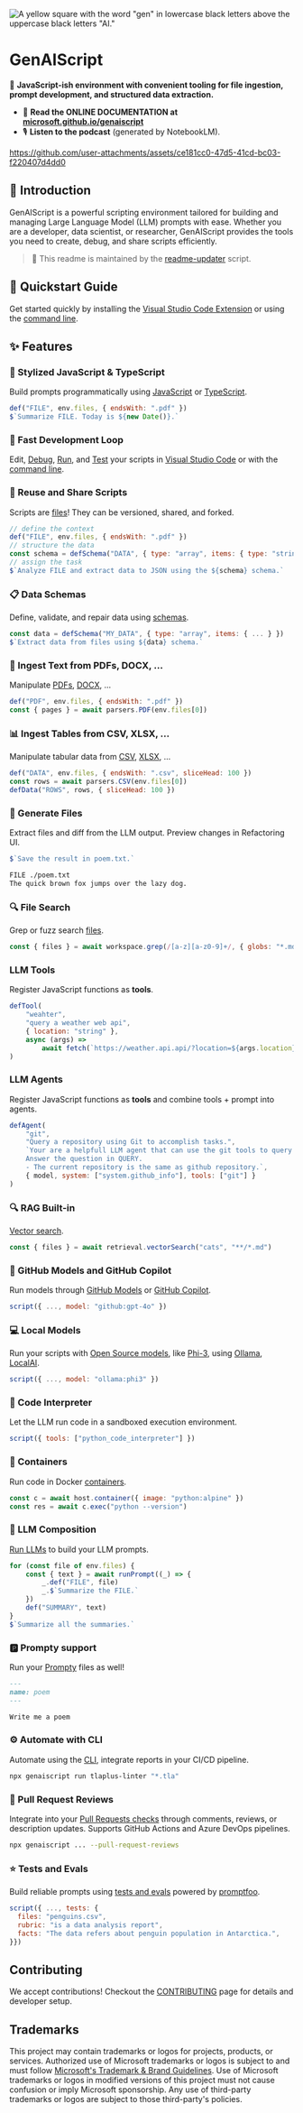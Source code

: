 ![A yellow square with the word "gen" in lowercase black letters above the uppercase black letters "AI."](./docs/public/images/favicon.png)

# GenAIScript

🚀 **JavaScript-ish environment with convenient tooling for file ingestion, prompt development, and structured data extraction.**

-   📄 **Read the ONLINE DOCUMENTATION at [microsoft.github.io/genaiscript](https://microsoft.github.io/genaiscript/)**
-   🎙️ **Listen to the podcast** (generated by NotebookLM).

https://github.com/user-attachments/assets/ce181cc0-47d5-41cd-bc03-f220407d4dd0

## 🌟 Introduction

GenAIScript is a powerful scripting environment tailored for building and managing Large Language Model (LLM) prompts with ease. Whether you are a developer, data scientist, or researcher, GenAIScript provides the tools you need to create, debug, and share scripts efficiently.

> 🤖 This readme is maintained by the [readme-updater](https://github.com/microsoft/genaiscript/blob/main/packages/sample/genaisrc/readme-updater.genai.mts) script.

## 🚀 Quickstart Guide

Get started quickly by installing the [Visual Studio Code Extension](https://microsoft.github.io/genaiscript/getting-started/installation/) or using the [command line](https://microsoft.github.io/genaiscript/getting-started/installation).

## ✨ Features

### 🎨 Stylized JavaScript & TypeScript

Build prompts programmatically using [JavaScript](https://microsoft.github.io/genaiscript/reference/scripts/) or [TypeScript](https://microsoft.github.io/genaiscript/reference/scripts/typescript).

```js
def("FILE", env.files, { endsWith: ".pdf" })
$`Summarize FILE. Today is ${new Date()}.`
```

### 🚀 Fast Development Loop

Edit, [Debug](https://microsoft.github.io/genaiscript/getting-started/debugging-scripts/), [Run](https://microsoft.github.io/genaiscript/getting-started/running-scripts/), and [Test](https://microsoft.github.io/genaiscript/getting-started/testing-scripts/) your scripts in [Visual Studio Code](https://microsoft.github.io/genaiscript/getting-started/installation) or with the [command line](https://microsoft.github.io/genaiscript/getting-started/installation).

### 🔗 Reuse and Share Scripts

Scripts are [files](https://microsoft.github.io/genaiscript/reference/scripts/)! They can be versioned, shared, and forked.

```js
// define the context
def("FILE", env.files, { endsWith: ".pdf" })
// structure the data
const schema = defSchema("DATA", { type: "array", items: { type: "string" } })
// assign the task
$`Analyze FILE and extract data to JSON using the ${schema} schema.`
```

### 📋 Data Schemas

Define, validate, and repair data using [schemas](https://microsoft.github.io/genaiscript/reference/scripts/schemas).

```js
const data = defSchema("MY_DATA", { type: "array", items: { ... } })
$`Extract data from files using ${data} schema.`
```

### 📄 Ingest Text from PDFs, DOCX, ...

Manipulate [PDFs](https://microsoft.github.io/genaiscript/reference/scripts/pdf), [DOCX](https://microsoft.github.io/genaiscript/reference/scripts/docx), ...

```js
def("PDF", env.files, { endsWith: ".pdf" })
const { pages } = await parsers.PDF(env.files[0])
```

### 📊 Ingest Tables from CSV, XLSX, ...

Manipulate tabular data from [CSV](https://microsoft.github.io/genaiscript/reference/scripts/csv), [XLSX](https://microsoft.github.io/genaiscript/reference/scripts/xlsx), ...

```js
def("DATA", env.files, { endsWith: ".csv", sliceHead: 100 })
const rows = await parsers.CSV(env.files[0])
defData("ROWS", rows, { sliceHead: 100 })
```

### 📝 Generate Files

Extract files and diff from the LLM output. Preview changes in Refactoring UI.

```js
$`Save the result in poem.txt.`
```

```txt
FILE ./poem.txt
The quick brown fox jumps over the lazy dog.
```

### 🔍 File Search

Grep or fuzz search [files](https://microsoft.github.io/genaiscript/reference/scripts/files).

```js
const { files } = await workspace.grep(/[a-z][a-z0-9]+/, { globs: "*.md" })
```

### LLM Tools

Register JavaScript functions as **tools**.

```js
defTool(
    "weahter",
    "query a weather web api",
    { location: "string" },
    async (args) =>
        await fetch(`https://weather.api.api/?location=${args.location}`)
)
```

### LLM Agents

Register JavaScript functions as **tools** and combine tools + prompt into agents.

```js
defAgent(
    "git",
    "Query a repository using Git to accomplish tasks.",
    `Your are a helpfull LLM agent that can use the git tools to query the current repository.
    Answer the question in QUERY.
    - The current repository is the same as github repository.`,
    { model, system: ["system.github_info"], tools: ["git"] }
)
```

### 🔍 RAG Built-in

[Vector search](https://microsoft.github.io/genaiscript/reference/scripts/vector-search/).

```js
const { files } = await retrieval.vectorSearch("cats", "**/*.md")
```

### 🐙 GitHub Models and GitHub Copilot

Run models through [GitHub Models](https://microsoft.github.io/genaiscript/getting-started/configuration/#github-models) or [GitHub Copilot](https://microsoft.github.io/genaiscript/getting-started/configuration/#github-copilot-in-visual-studio-code).

```js
script({ ..., model: "github:gpt-4o" })
```

### 💻 Local Models

Run your scripts with [Open Source models](https://microsoft.github.io/genaiscript/getting-started/configuration/#local-models), like [Phi-3](https://azure.microsoft.com/en-us/blog/introducing-phi-3-redefining-whats-possible-with-slms/), using [Ollama](https://ollama.com/), [LocalAI](https://localai.io/).

```js
script({ ..., model: "ollama:phi3" })
```

### 🐍 Code Interpreter

Let the LLM run code in a sandboxed execution environment.

```js
script({ tools: ["python_code_interpreter"] })
```

### 🐳 Containers

Run code in Docker [containers](https://microsoft.github.io/genaiscript/reference/scripts/containers).

```js
const c = await host.container({ image: "python:alpine" })
const res = await c.exec("python --version")
```

### 🧩 LLM Composition

[Run LLMs](https://microsoft.github.io/genaiscript/reference/scripts/inline-prompts/) to build your LLM prompts.

```js
for (const file of env.files) {
    const { text } = await runPrompt((_) => {
        _.def("FILE", file)
        _.$`Summarize the FILE.`
    })
    def("SUMMARY", text)
}
$`Summarize all the summaries.`
```

### 🅿️ Prompty support

Run your [Prompty](https://prompty.ai) files as well!

```markdown
---
name: poem
---

Write me a poem
```

### ⚙ Automate with CLI

Automate using the [CLI](https://microsoft.github.io/genaiscript/reference/cli), integrate reports in your CI/CD pipeline.

```bash
npx genaiscript run tlaplus-linter "*.tla"
```

### 💬 Pull Request Reviews

Integrate into your [Pull Requests checks](https://microsoft.github.io/genaiscript/reference/cli/run/#pull-requests) through comments, reviews, or description updates. Supports GitHub Actions and Azure DevOps pipelines.

```bash
npx genaiscript ... --pull-request-reviews
```

### ⭐ Tests and Evals

Build reliable prompts using [tests and evals](https://microsoft.github.io/genaiscript/reference/scripts/tests) powered by [promptfoo](https://promptfoo.dev/).

```js
script({ ..., tests: {
  files: "penguins.csv",
  rubric: "is a data analysis report",
  facts: "The data refers about penguin population in Antarctica.",
}})
```

## Contributing

We accept contributions! Checkout the [CONTRIBUTING](./CONTRIBUTING.md) page for details and developer setup.

## Trademarks

This project may contain trademarks or logos for projects, products, or services. Authorized use of Microsoft
trademarks or logos is subject to and must follow
[Microsoft's Trademark & Brand Guidelines](https://www.microsoft.com/en-us/legal/intellectualproperty/trademarks/usage/general).
Use of Microsoft trademarks or logos in modified versions of this project must not cause confusion or imply Microsoft sponsorship.
Any use of third-party trademarks or logos are subject to those third-party's policies.
